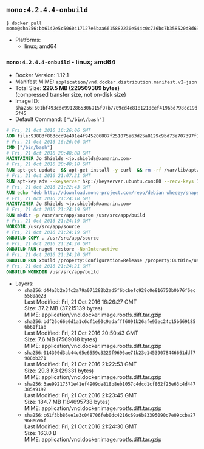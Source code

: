 ## `mono:4.2.4.4-onbuild`

```console
$ docker pull mono@sha256:bb6142e5c5060417127e5baa6615882230e544c0c736bc7b358520d8d69d1342
```

-	Platforms:
	-	linux; amd64

### `mono:4.2.4.4-onbuild` - linux; amd64

-	Docker Version: 1.12.1
-	Manifest MIME: `application/vnd.docker.distribution.manifest.v2+json`
-	Total Size: **229.5 MB (229509389 bytes)**  
	(compressed transfer size, not on-disk size)
-	Image ID: `sha256:601bf493cde9912865306915f97b7709cd4e8181218cef4196bd798cc19d5f45`
-	Default Command: `["\/bin\/bash"]`

```dockerfile
# Fri, 21 Oct 2016 16:26:06 GMT
ADD file:93883f863ccd9e401e4f945206887f251075a63d25a8129c9bd73e707397f109 in / 
# Fri, 21 Oct 2016 16:26:06 GMT
CMD ["/bin/bash"]
# Fri, 21 Oct 2016 20:48:08 GMT
MAINTAINER Jo Shields <jo.shields@xamarin.com>
# Fri, 21 Oct 2016 20:48:18 GMT
RUN apt-get update 	&& apt-get install -y curl 	&& rm -rf /var/lib/apt/lists/*
# Fri, 21 Oct 2016 21:07:21 GMT
RUN apt-key adv --keyserver hkp://keyserver.ubuntu.com:80 --recv-keys 3FA7E0328081BFF6A14DA29AA6A19B38D3D831EF
# Fri, 21 Oct 2016 21:22:43 GMT
RUN echo "deb http://download.mono-project.com/repo/debian wheezy/snapshots/4.2.4.4 main" > /etc/apt/sources.list.d/mono-xamarin.list 	&& apt-get update 	&& apt-get install -y mono-devel ca-certificates-mono fsharp mono-vbnc nuget 	&& rm -rf /var/lib/apt/lists/*
# Fri, 21 Oct 2016 21:24:18 GMT
MAINTAINER Jo Shields <jo.shields@xamarin.com>
# Fri, 21 Oct 2016 21:24:19 GMT
RUN mkdir -p /usr/src/app/source /usr/src/app/build
# Fri, 21 Oct 2016 21:24:19 GMT
WORKDIR /usr/src/app/source
# Fri, 21 Oct 2016 21:24:19 GMT
ONBUILD COPY . /usr/src/app/source
# Fri, 21 Oct 2016 21:24:20 GMT
ONBUILD RUN nuget restore -NonInteractive
# Fri, 21 Oct 2016 21:24:20 GMT
ONBUILD RUN xbuild /property:Configuration=Release /property:OutDir=/usr/src/app/build/
# Fri, 21 Oct 2016 21:24:21 GMT
ONBUILD WORKDIR /usr/src/app/build
```

-	Layers:
	-	`sha256:d44a3b2e3fc2a79a071282b2ad5f6bcbefc929c0e816750b0b76f6ec5580ae23`  
		Last Modified: Fri, 21 Oct 2016 16:26:27 GMT  
		Size: 37.2 MB (37215139 bytes)  
		MIME: application/vnd.docker.image.rootfs.diff.tar.gzip
	-	`sha256:bdf26c66e0d1a1c6cf1e90c9adafff6091b26afe93ec24c15b6691856b61f1ab`  
		Last Modified: Fri, 21 Oct 2016 20:50:43 GMT  
		Size: 7.6 MB (7569018 bytes)  
		MIME: application/vnd.docker.image.rootfs.diff.tar.gzip
	-	`sha256:014300d3ab44c65e6559c3229f9696ae71b23e14539078446661ddf7988bb271`  
		Last Modified: Fri, 21 Oct 2016 21:22:53 GMT  
		Size: 29.3 KB (29331 bytes)  
		MIME: application/vnd.docker.image.rootfs.diff.tar.gzip
	-	`sha256:3ae99217571e41ef4909de818b8eb1057c4dcd1cf862f23e63c4d447385a9192`  
		Last Modified: Fri, 21 Oct 2016 21:23:45 GMT  
		Size: 184.7 MB (184695738 bytes)  
		MIME: application/vnd.docker.image.rootfs.diff.tar.gzip
	-	`sha256:c61f3bb86ee1e3c048706feb0dc4216c69a6b83395090c7e09ccba27968e696f`  
		Last Modified: Fri, 21 Oct 2016 21:24:30 GMT  
		Size: 163.0 B  
		MIME: application/vnd.docker.image.rootfs.diff.tar.gzip
